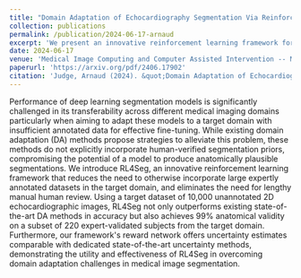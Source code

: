 ```yaml
---
title: "Domain Adaptation of Echocardiography Segmentation Via Reinforcement Learning"
collection: publications
permalink: /publication/2024-06-17-arnaud
excerpt: 'We present an innovative reinforcement learning framework for optimal domain adaptation in medical imaging segmentation. This framework reduces the need to otherwise incorporate large expertly annotated datasets in the target domain, and eliminates the need for lengthy manual human review.'
date: 2024-06-17
venue: 'Medical Image Computing and Computer Assisted Intervention -- MICCAI'
paperurl: 'https://arxiv.org/pdf/2406.17902'
citation: 'Judge, Arnaud (2024). &quot;Domain Adaptation of Echocardiography Segmentation Via Reinforcement Learning.&quot; <i>Medical Image Computing and Computer Assisted Intervention -- MICCAI</i>.'
---
```

Performance of deep learning segmentation models is significantly challenged in its transferability across different medical imaging domains particularly when aiming to adapt these models to a target domain with insufficient annotated data for effective fine-tuning. While existing domain adaptation (DA) methods propose strategies to alleviate this problem, these methods do not explicitly incorporate human-verified segmentation priors, compromising the potential of a model to produce anatomically plausible segmentations. We introduce RL4Seg, an innovative reinforcement learning framework that reduces the need to otherwise incorporate large expertly annotated datasets in the target domain, and eliminates the need for lengthy manual human review. Using a target dataset of 10,000 unannotated 2D echocardiographic images, RL4Seg not only outperforms existing state-of-the-art DA methods in accuracy but also achieves 99\% anatomical validity on a subset of 220 expert-validated subjects from the target domain. Furthermore, our framework's reward network offers uncertainty estimates comparable with dedicated state-of-the-art uncertainty methods, demonstrating the utility and effectiveness of RL4Seg in overcoming domain adaptation challenges in medical image segmentation.
